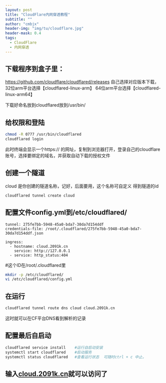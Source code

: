 ```yaml
---
layout: post
title: "CloudFlare内网穿透教程"
subtitle: ""
author: "cmbjx"
header-img: "img/tu/cloudflare.jpg"
header-mask: 0.4
tags:
  - CloudFlare
  - 内网穿透
---
```



## 下载程序到盒子里：

https://github.com/cloudflare/cloudflared/releases
自己选择对应版本下载，
32位arm平台选择【cloudflared-linux-arm】
64位arm平台选择【cloudflared-linux-arm64】

下载好命名放到cloudflared放到/usr/bin/

## 给权限和登陆

```sh
chmod -R 0777 /usr/bin/cloudflared
cloudflared login
```

此时终端会显示一个https:// 的网址，复制到浏览器打开，登录自己的cloudflare账号，选择要绑定的域名，并获取自动下载的授权文件

## 创建一个隧道
cloud 是你创建的隧道名称，记好，后面要用，这个名称可自定义
得到隧道的id

```sh
cloudflared tunnel create cloud
```

## 配置文件config.yml到/etc/cloudflared/

```
tunnel: 275fe7bb-5948-45a0-bda7-30da7d154ddf
credentials-file: /root/.cloudflared/275fe7bb-5948-45a0-bda7-30da7d154ddf.json

ingress:
  - hostname: cloud.2091k.cn
    service: http://127.0.0.1
  - service: http_status:404

```

 #这个ID在/root/.cloudflared里

```sh
mkdir -p /etc/cloudflared/
vi /etc/cloudflared/config.yml
```
## 在运行

```sh
cloudflared tunnel route dns cloud cloud.2091k.cn
```
这时就可以在CF平台DNS看到解析的记录

## 配置最后自启动

```sh
cloudflared service install    #运行自启动安装
systemctl start cloudflared    #启动服务
systemctl status cloudflared   #查看运行状态  可随时ctrl + c 中止。
```

## 输入[cloud.2091k.cn](https://cloud.2091k.cn)就可以访问了








